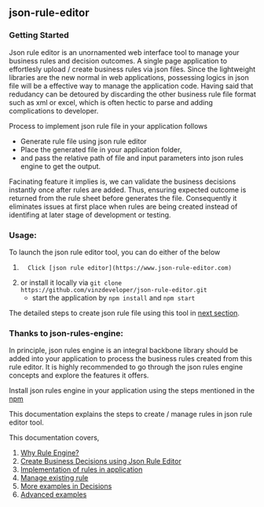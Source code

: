 ## json-rule-editor

### Getting Started

Json rule editor is an unornamented web interface tool to manage your business rules and decision outcomes. A single page application to effortlesly upload / create business rules via json files. Since the lightweight libraries are the new normal in web applications, possessing logics in json file will be a effective way to manage the application code. Having said that redudancy can be detoured by discarding the other business rule file format such as xml or excel, which is often hectic to parse and adding complications to developer.

Process to implement json rule file in your application follows

- Generate rule file using json rule editor
- Place the generated file in your application folder,
- and pass the relative path of file and input parameters into json rules engine to get the output.

Facinating feature it implies is, we can validate the business decisions instantly once after rules are added. Thus, ensuring expected outcome is returned from the rule sheet before generates the file. Consequently it eliminates issues at first place when rules are being created instead of identifing at later stage of development or testing.

### Usage:

To launch the json rule editor tool, you can do either of the below

1.       Click [json rule editor](https://www.json-rule-editor.com)
2.  or install it locally via `git clone https://github.com/vinzdeveloper/json-rule-editor.git`
    - start the application by `npm install` and `npm start`

The detailed steps to create json rule file using this tool in [next section](https://asudbury.github.io/json-rule-editor-docs/create-rules.html).

### Thanks to json-rules-engine:

In principle, json rules engine is an integral backbone library should be added into your application to process the business rules created from this rule editor. It is highly recommended to go through the json rules engine concepts and explore the features it offers.

Install json rules engine in your application using the steps mentioned in the [npm](https://www.npmjs.com/package/json-rules-engine)

This documentation explains the steps to create / manage rules in json rule editor tool.

This documentation covers,

1. [Why Rule Engine?](https://asudbury.github.io/json-rule-editor-docs/rule-engine.html)
2. [Create Business Decisions using Json Rule Editor](https://asudbury.github.io/json-rule-editor-docs/create-rules.html)
3. [Implementation of rules in application](https://asudbury.github.io/json-rule-editor-docs/implementation.html)
4. [Manage existing rule](https://asudbury.github.io/json-rule-editor-docs/manage-rules.html)
5. [More examples in Decisions](https://asudbury.github.io/json-rule-editor-docs/decisions.html)
6. [Advanced examples](https://asudbury.github.io/json-rule-editor-docs/advanced.html)
